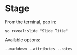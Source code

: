 
# Stage

From the terminal, pop in:

  ```yo reveal:slide "Slide Title"```

Available options:

 ```--markdown --attributes --notes```
